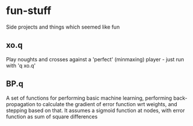 # fun-stuff

Side projects and things which seemed like fun

## xo.q

Play noughts and crosses against a 'perfect' (minmaxing) player - just run with 'q xo.q'

## BP.q

A set of functions for performing basic machine learning, performing back-propagation to calculate the gradient of error function wrt weights, and stepping based on that. It assumes a sigmoid function at nodes, with error function as sum of square differences

